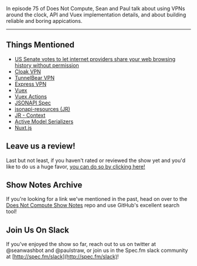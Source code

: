 In episode 75 of Does Not Compute, Sean and Paul talk about using VPNs around the clock, API and Vuex implementation details, and about building reliable and boring appications.

---

## Things Mentioned

* [US Senate votes to let internet providers share your web browsing history without permission](http://www.theverge.com/2017/3/23/15026666/senate-broadband-privacy-rules-congressional-review-act-fcc-vote)
* [Cloak VPN](https://www.getcloak.com/)
* [TunnelBear VPN](https://www.tunnelbear.com/)
* [Express VPN](https://www.expressvpn.com/vpn-software/vpn-router)
* [Vuex](https://github.com/vuejs/vuex)
* [Vuex Actions](https://vuex.vuejs.org/en/actions.html)
* [JSONAPI Spec](http://jsonapi.org/)
* [jsonapi-resources (JR)](http://jsonapi-resources.com/)
* [JR - Context](http://jsonapi-resources.com/v0.9/guide/resources.html#Context)
* [Active Model Serializers](https://github.com/rails-api/active_model_serializers)
* [Nuxt.js](https://nuxtjs.org/)

## Leave us a review!

Last but not least, if you haven't rated or reviewed the show yet and you'd like to do us a huge favor, [you can do so by clicking here!](https://itunes.apple.com/us/podcast/does-not-compute/id1048731980?mt=2)

## Show Notes Archive

If you're looking for a link we've mentioned in the past, head on over to the [Does Not Compute Show Notes](https://github.com/seanwash/dnccast-show-notes) repo and use GitHub's excellent search tool!

## Join Us On Slack

If you've enjoyed the show so far, reach out to us on twitter at @seanwashbot and @paulstraw, or join us in the Spec.fm slack community at [http://spec.fm/slack](http://spec.fm/slack)!
